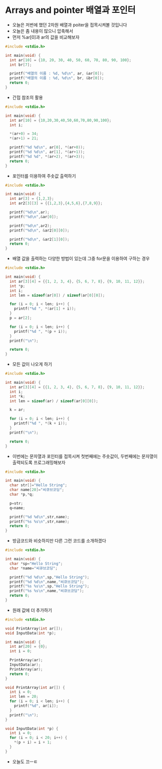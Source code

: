 # Arrays and pointer 배열과 포인터
*  오늘은 저번에 했던 2차원 배열과 poiter을 접목시켜볼 것입니다
* 오늘은 좀 내용이 많으니 압축해서 
* 먼저 %ar[0]과 ar의 값을 비교해보자
```c
#include <stdio.h>

int main(void) {
  int ar[10] = {10, 20, 30, 40, 50, 60, 70, 80, 90, 100};
  int br[7];

  printf("배열의 이름 : %d, %d\n", ar, &ar[0]);
  printf("배열의 이름 : %d, %d\n", br, &br[0]);
  return 0;
}
```
* 간접 참조의 활용
```c
#include <stdio.h>

int main(void) {
  int ar[10] = {10,20,30,40,50,60,70,80,90,100};
  int i;

  *(ar+0) = 34;
  *(ar+1) = 21;

  printf("%d %d\n", ar[0], *(ar+0));
  printf("%d %d\n", ar[1], *(ar+1));
  printf("%d %d", *(ar+2), *(ar+3));
  return 0;
}
```
* 포인터를 이용하여 주솟값 출력하기
```c
#include <stdio.h>

int main(void) {
  int ar[3] = {1,2,3};
  int ar2[3][3] = {{1,2,3},{4,5,6},{7,8,9}};

  printf("%d\n",ar);
  printf("%d\n",&ar[0]);

  printf("%d\n",ar2);
  printf("%d\n", &ar2[0][0]);

  printf("%d\n", &ar2[1][0]);
  return 0;
}
```
* 배열 값을 출력하는 다양한 방법이 있는데 그중 for문을 이용하여 구하는 경우
```c
#include <stdio.h>

int main(void) {
  int ar[3][4] = {{1, 2, 3, 4}, {5, 6, 7, 8}, {9, 10, 11, 12}};
  int *p;
  int i;
  int len = sizeof(ar[0]) / sizeof(ar[0][0]);

  for (i = 0; i < len; i++) {
    printf("%d ", *(ar[1] + i));
  }
  p = ar[2];

  for (i = 0; i < len; i++) {
    printf("%d ", *(p + i));
  }
  printf("\n");

  return 0;
}
```
* 모든 값이 나오게 하기
```c
#include <stdio.h>

int main(void) {
  int ar[3][4] = {{1, 2, 3, 4}, {5, 6, 7, 8}, {9, 10, 11, 12}};
  int i;
  int *k;
  int len = sizeof(ar) / sizeof(ar[0][0]);

  k = ar;

  for (i = 0; i < len; i++) {
    printf("%d ", *(k + i));
  }
  printf("\n");

  return 0;
}
```
* 이번에는 문자열과 포인터를 접목시켜 첫번째에는 주솟값이, 두번째에는 문자열이 출력되도록 프로그래밍해보자
```c
#include <stdio.h>

int main(void) {
  char str[]="Hello String";
  char name[20]="씨큐브코딩";
  char *p,*q;

  p=str;
  q=name;

  printf("%d %d\n",str,name);
  printf("%s %s\n",str,name);
  return 0;
}
```
* 방금코드와 비슷하지만 다른 그런 코드를 소개하겠다
```c
#include <stdio.h>

int main(void) {
  char *sp="Hello String";
  char *name="씨큐브코딩";

  printf("%d %d\n",sp,"Hello String");
  printf("%d %d\n",name,"씨큐브코딩");
  printf("%s %s\n",sp,"Hello String");
  printf("%s %s\n",name,"씨큐브코딩");
  return 0;
}
```
* 원래 값에 더 추가하기
```c
#include <stdio.h>

void PrintArray(int ar[]);
void InputData(int *p);

int main(void) {
  int ar[20] = {0};
  int i = 0;

  PrintArray(ar);
  InputData(ar);
  PrintArray(ar);
  return 0;
}

void PrintArray(int ar[]) {
  int i = 0;
  int len = 20;
  for (i = 0; i < len; i++) {
    printf("%d", ar[i]);
  }
  printf("\n");
}

void InputData(int *p) {
  int i = 0;
  for (i = 0; i < 20; i++) {
    *(p + i) = i + 1;
  }
}
```
* 오늘도 끄ㅡㅌ
